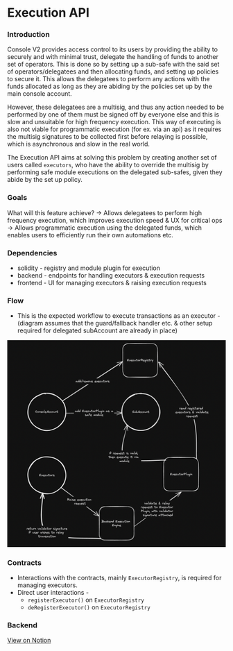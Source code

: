 # Execution API

### Introduction

Console V2 provides access control to its users by providing the ability to securely and with minimal trust, delegate the handling of funds to another set of operators. This is done so by setting up a sub-safe with the said set of operators/delegatees and then allocating funds, and setting up policies to secure it. This allows the delegatees to perform any actions with the funds allocated as long as they are abiding by the policies set up by the main console account.

However, these delegatees are a multisig, and thus any action needed to be performed by one of them must be signed off by everyone else and this is slow and unsuitable for high frequency execution. This way of executing is also not viable for programmatic execution (for ex. via an api) as it requires the multisig signatures to be collected first before relaying is possible, which is asynchronous and slow in the real world.

The Execution API aims at solving this problem by creating another set of users called `executors`, who have the ability to override the multisig by performing safe module executions on the delegated sub-safes, given they abide by the set up policy.

### Goals

What will this feature achieve?
→ Allows delegatees to perform high frequency execution, which improves execution speed & UX for critical ops
→ Allows programmatic execution using the delegated funds, which enables users to efficiently run their own automations etc.

### Dependencies

- solidity - registry and module plugin for execution
- backend - endpoints for handling executors & execution requests
- frontend - UI for managing executors & raising execution requests

### Flow

- This is the expected workflow to execute transactions as an executor -
  (diagram assumes that the guard/fallback handler etc. & other setup required for delegated subAccount are already in place)

![Flow](./images/flow.png)

### Contracts

- Interactions with the contracts, mainly `ExecutorRegistry`, is required for managing executors.
- Direct user interactions -
  - `registerExecutor()` on `ExecutorRegistry`
  - `deRegisterExecutor()` on `ExecutorRegistry`

### Backend

[View on Notion](https://brahmafi.notion.site/3rd-Party-API-Reference-bef32a96b48d40458f8d07c790e7cae3)
